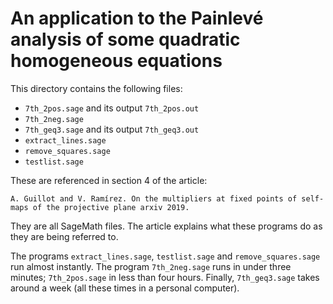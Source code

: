 # An application to the Painlevé analysis of some quadratic homogeneous equations

This directory contains the following files:

 
* `7th_2pos.sage` and its output `7th_2pos.out` 
* `7th_2neg.sage` 
* `7th_geq3.sage` and its output `7th_geq3.out` 
* `extract_lines.sage` 
* `remove_squares.sage`
* `testlist.sage` 
 
 
These are referenced in section 4 of the article: 

    A. Guillot and V. Ramírez. On the multipliers at fixed points of self-maps of the projective plane arxiv 2019. 

They are all SageMath files. The article explains what these programs do as they are being referred to.

The programs `extract_lines.sage`, `testlist.sage` and `remove_squares.sage` run almost instantly. The program  `7th_2neg.sage` runs in under three minutes; `7th_2pos.sage` in less than four hours. Finally, `7th_geq3.sage` takes around a week (all these times in a personal computer). 
